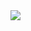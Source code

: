 <img src="https://github-readme-stats.vercel.app/api?username=SrWither&show_icons=true&theme=radical">
